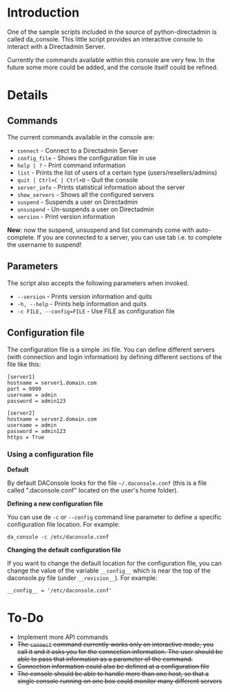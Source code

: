 # Introduction #

One of the sample scripts included in the source of python-directadmin is called da\_console. This little script provides an interactive console to interact with a Directadmin Server.

Currently the commands available within this console are very few. In the future some more could be added, and the console itself could be refined.

# Details #

## Commands ##

The current commands available in the console are:

  * `connect`                - Connect to a Directadmin Server
  * `config_file`            - Shows the configuration file in use
  * `help | ?`               - Print command information
  * `list`                   - Prints the list of users of a certain type (users/resellers/admins)
  * `quit | Ctrl+C | Ctrl+D` - Quit the console
  * `server_info`            - Prints statistical information about the server
  * `show_servers`           - Shows all the configured servers
  * `suspend`                - Suspends a user on Directadmin
  * `unsuspend`              - Un-suspends a user on Directadmin
  * `version`                - Print version information

**New**: now the suspend, unsuspend and list commands come with auto-complete. If you are connected to a server, you can use tab i.e. to complete the username to suspend!

## Parameters ##

The script also accepts the following parameters when invoked.

  * `--version`              - Prints version information and quits
  * `-h, --help`             - Prints help information and quits
  * `-c FILE, --config=FILE` - Use FILE as configuration file

## Configuration file ##

The configuration file is a simple .ini file. You can define different servers (with connection and login information) by defining different sections of the file like this:

```
[server1]
hostname = server1.domain.com
port = 9999
username = admin
password = admin123

[server2]
hostname = server2.domain.com
username = admin
password = admin123
https = True
```

### Using a configuration file ###

**Default**

By default DAConsole looks for the file `~/.daconsole.conf` (this is a file called ".daconsole.conf" located on the user's home folder).

**Defining a new configuration file**

You can use de `-c` or `--config` command line parameter to define a specific configuration file location. For example:

```
da_console -c /etc/daconsole.conf
```

**Changing the default configuration file**

If you want to change the default location for the configuration file, you can change the value of the variable `__config__` which is near the top of the daconsole.py file (under `__revision__`). For example:

```
__config__ = '/etc/daconsole.conf'
```

# To-Do #

  * Implement more API commands
  * ~~The `connect` command currently works only on interactive mode, you call it and it asks you for the connection information. The user should be able to pass that information as a parameter of the command.~~
  * ~~Connection information could also be defined at a configuration file~~
  * ~~The console should be able to handle more than one host, so that a single console running on one box could monitor many different servers~~